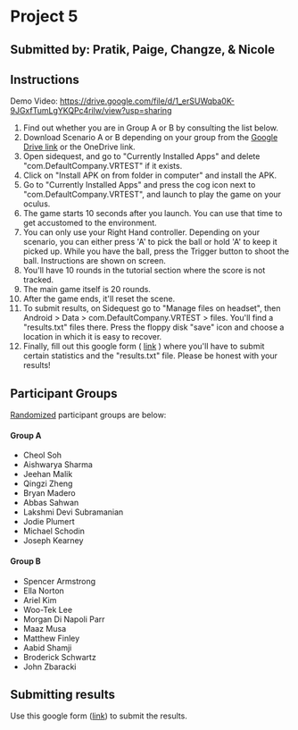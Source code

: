 # Project 5

## Submitted by: Pratik, Paige, Changze, & Nicole

## Instructions

Demo Video: https://drive.google.com/file/d/1_erSUWqba0K-9JGxfTumLgYKQPc4rilw/view?usp=sharing
<ol>
    <li> Find out whether you are in Group A or B by consulting the list below.
    <li> Download Scenario A or B depending on your group from the <a href="https://drive.google.com/drive/folders/18P2PwiJ5iH_3_md11L660ygQV_pW_0dY?usp=sharing">Google Drive link</a> or the OneDrive link. 
    <li> Open sidequest, and go to "Currently Installed Apps" and delete "com.DefaultCompany.VRTEST" if it exists. 
    <li> Click on "Install APK on from folder in computer" and install the APK.
    <li> Go to "Currently Installed Apps" and press the cog icon next to "com.DefaultCompany.VRTEST", and launch to play the game on your oculus.
    <li> The game starts 10 seconds after you launch. You can use that time to get accustomed to the environment.
    <li> You can only use your Right Hand controller. Depending on your scenario, you can either press 'A' to pick the ball or hold 'A' to keep it picked up. While you have the ball, press the Trigger button to shoot the ball. Instructions are shown on screen.
    <li> You'll have 10 rounds in the tutorial section where the score is not tracked.
    <li> The main game itself is 20 rounds. 
    <li> After the game ends, it'll reset the scene.
    <li> To submit results, on Sidequest go to "Manage files on headset", then Android > Data > com.DefaultCompany.VRTEST > files. You'll find a "results.txt" files there. Press the floppy disk "save" icon and choose a location in which it is easy to recover.
    <li> Finally, fill out this google form ( <a href="https://forms.gle/JTFuKaxK7Mx88gEw7">link</a> ) where you'll have to submit certain statistics and the "results.txt" file. Please be honest with your results!  
</ol>

## Participant Groups

<a href="https://www.randomlists.com/team-generator">Randomized</a> participant groups are below:

#### Group A

- Cheol Soh
- Aishwarya Sharma
- Jeehan Malik
- Qingzi Zheng
- Bryan Madero
- Abbas Sahwan
- Lakshmi Devi Subramanian
- Jodie Plumert
- Michael Schodin
- Joseph Kearney

#### Group B

- Spencer Armstrong
- Ella Norton
- Ariel Kim
- Woo-Tek Lee
- Morgan Di Napoli Parr
- Maaz Musa
- Matthew Finley
- Aabid Shamji
- Broderick Schwartz
- John Zbaracki

## Submitting results

Use this google form (<a href="https://forms.gle/JTFuKaxK7Mx88gEw7">link</a>) to submit the results. 

<!-- 
Nicole Plantier
Paige Nelson
Jodie Plumert
John Zbaracki
Woo-Tek Lee
Ariel Kim
Aabid Shamji
Cheol Soh
Jeehan Malik
Spencer Armstrong
Michael Schodin
Lakshmi Devi Subramanian
Matthew Finley
Qingzi Zheng
Joseph Kearney
Abbas Sahwan
Aishwarya Sharma
Broderick Schwartz
Bryan Madero
Maaz Musa
Ella Norton
Morgan Di Napoli Parr
Changze Han
Pratik Karki
-->
